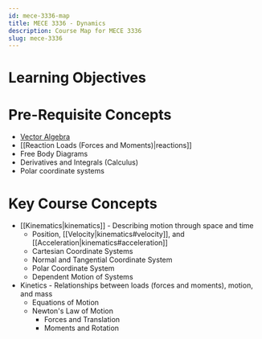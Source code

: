 ```yaml
---
id: mece-3336-map
title: MECE 3336 - Dynamics
description: Course Map for MECE 3336
slug: mece-3336
---
```


# Learning Objectives
# Pre-Requisite Concepts
* [Vector Algebra](./vectors)
* [[Reaction Loads (Forces and Moments)|reactions]]
* Free Body Diagrams
* Derivatives and Integrals (Calculus)
* Polar coordinate systems
# Key Course Concepts
* [[Kinematics|kinematics]] - Describing motion through space and time
	+ Position, [[Velocity|kinematics#velocity]], and [[Acceleration|kinematics#acceleration]]
	+ Cartesian Coordinate Systems
	+ Normal and Tangential Coordinate System
	+ Polar Coordinate System
	+ Dependent Motion of Systems
* Kinetics - Relationships between loads (forces and moments), motion, and mass
	+ Equations of Motion
	+ Newton's Law of Motion
		- Forces and Translation
		- Moments and Rotation
